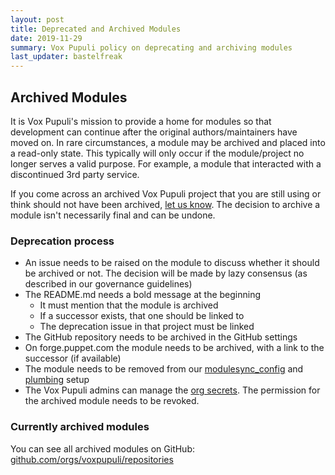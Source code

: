 ```yaml
---
layout: post
title: Deprecated and Archived Modules
date: 2019-11-29
summary: Vox Pupuli policy on deprecating and archiving modules
last_updater: bastelfreak
---
```


## Archived Modules

It is Vox Pupuli's mission to provide a home for modules so that development can continue after the original authors/maintainers have moved on.
In rare circumstances, a module may be archived and placed into a read-only state.  This typically will only occur if the module/project no longer serves a valid
purpose.  For example, a module that interacted with a discontinued 3rd party service.

If you come across an archived Vox Pupuli project that you are still using or think should not have been archived, [let us know][email].
The decision to archive a module isn't necessarily final and can be undone.

### Deprecation process

* An issue needs to be raised on the module to discuss whether it should be archived or not. The decision will be made by lazy consensus (as described in our governance guidelines)
* The README.md needs a bold message at the beginning
  * It must mention that the module is archived
  * If a successor exists, that one should be linked to
  * The deprecation issue in that project must be linked
* The GitHub repository needs to be archived in the GitHub settings
* On forge.puppet.com the module needs to be archived, with a link to the successor (if available)
* The module needs to be removed from our [modulesync_config][mc] and [plumbing][pl] setup
* The Vox Pupuli admins can manage the [org secrets][secrets]. The permission for the archived module needs to be revoked.

### Currently archived modules

You can see all archived modules on GitHub: [github.com/orgs/voxpupuli/repositories](https://github.com/orgs/voxpupuli/repositories?q=&type=archived&language=&sort=)

[email]: https://groups.io/g/voxpupuli/topics
[mc]: https://github.com/voxpupuli/modulesync_config/blob/master/managed_modules.yml
[pl]: https://github.com/voxpupuli/plumbing/blob/master/share/modules
[secrets]: https://github.com/organizations/voxpupuli/settings/secrets/actions

